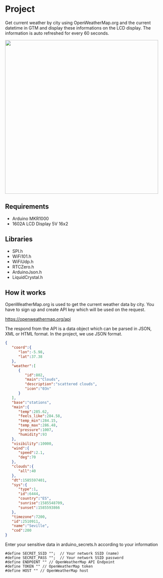 # Project
Get current weather by city using OpenWeatherMap.org and the current datetime in GTM and display these informations on the LCD display. The information is auto refreshed for every 60 seconds.

<img src="https://i.imgur.com/ocrCnBj.jpg" width="500">

## Requirements
- Arduino MKR1000
- 1602A LCD Display 5V 16x2

## Libraries
- SPI.h
- WiFi101.h
- WiFiUdp.h
- RTCZero.h
- ArduinoJson.h
- LiquidCrystal.h

## How it works
OpenWeatherMap.org is used to get the current weather data by city. You have to sign up and create API key which will be used on the request.

https://openweathermap.org/api

The respond from the API is a data object which can be parsed in JSON, XML or HTML format. In the project, we use JSON format.

```json
{
   "coord":{
      "lon":-5.98,
      "lat":37.38
   },
   "weather":[
      {
         "id":802,
         "main":"Clouds",
         "description":"scattered clouds",
         "icon":"03n"
      }
   ],
   "base":"stations",
   "main":{
      "temp":285.62,
      "feels_like":284.58,
      "temp_min":284.15,
      "temp_max":286.48,
      "pressure":1007,
      "humidity":93
   },
   "visibility":10000,
   "wind":{
      "speed":2.1,
      "deg":70
   },
   "clouds":{
      "all":40
   },
   "dt":1585597401,
   "sys":{
      "type":1,
      "id":6444,
      "country":"ES",
      "sunrise":1585548709,
      "sunset":1585593866
   },
   "timezone":7200,
   "id":2510911,
   "name":"Seville",
   "cod":200
}
```
Enter your sensitive data in arduino_secrets.h according to your information

```
#define SECRET_SSID "";  // Your network SSID (name)
#define SECRET_PASS "";  // Your network SSID password
#define ENDPOINT "" // OpenWeatherMap API Endpoint
#define TOKEN "" // OpenWeatherMap token
#define HOST "" // OpenWeatherMap host
```

